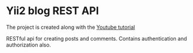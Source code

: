 # Yii2 blog REST API

The project is created along with the [Youtube tutorial](https://youtu.be/XyHHMvRt6Cw)

RESTful api for creating posts and comments. Contains authentication and authorization also.
